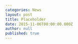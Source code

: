```yaml
---
categories: News
layout: post
title: Placeholder
date: 2015-11-06T00:00:00.000Z
author: null
published: true
---
```



